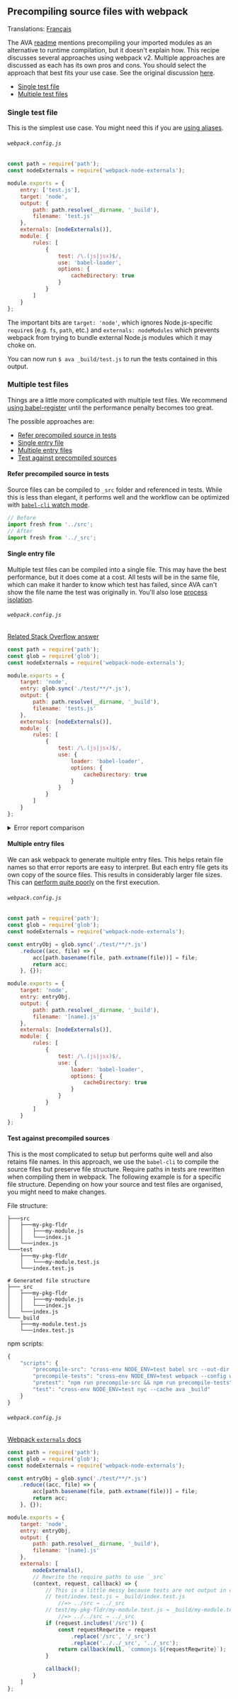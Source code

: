 ## Precompiling source files with webpack

Translations: [Français](https://github.com/avajs/ava-docs/blob/master/fr_FR/docs/recipes/precompiling-with-webpack.md)

The AVA [readme](https://github.com/avajs/ava#transpiling-imported-modules) mentions precompiling your imported modules as an alternative to runtime compilation, but it doesn't explain how. This recipe discusses several approaches using webpack v2. Multiple approaches are discussed as each has its own pros and cons. You should select the approach that best fits your use case. See the original discussion [here](https://github.com/avajs/ava/pull/1385).

- [Single test file](#single-test-file)
- [Multiple test files](#multiple-test-files)

### Single test file

This is the simplest use case. You might need this if you are [using aliases](https://github.com/avajs/ava/issues/1011).

###### `webpack.config.js`

```js
const path = require('path');
const nodeExternals = require('webpack-node-externals');

module.exports = {
	entry: ['test.js'],
	target: 'node',
	output: {
		path: path.resolve(__dirname, '_build'),
		filename: 'test.js'
	},
	externals: [nodeExternals()],
	module: {
		rules: [
			{
				test: /\.(js|jsx)$/,
				use: 'babel-loader',
				options: {
					cacheDirectory: true
				}
			}
		]
	}
};
```

The important bits are `target: 'node'`, which ignores Node.js-specific `require`s (e.g. `fs`, `path`, etc.) and `externals: nodeModules` which prevents webpack from trying to bundle external Node.js modules which it may choke on.

You can now run `$ ava _build/test.js` to run the tests contained in this output.

### Multiple test files

Things are a little more complicated with multiple test files. We recommend [using babel-register](babelrc.md) until the performance penalty becomes too great.

The possible approaches are:

- [Refer precompiled source in tests](#refer-precompiled-source-in-tests)
- [Single entry file](#single-entry-file)
- [Multiple entry files](#multiple-entry-files)
- [Test against precompiled sources](#test-against-precompiled-sources)

#### Refer precompiled source in tests

Source files can be compiled to `_src` folder and referenced in tests. While this is less than elegant, it performs well and the workflow can be optimized with [`babel-cli` watch mode](https://babeljs.io/docs/usage/cli/#babel).

```js
// Before
import fresh from '../src';
// After
import fresh from '../_src';
```

#### Single entry file

Multiple test files can be compiled into a single file. This may have the best performance, but it does come at a cost. All tests will be in the same file, which can make it harder to know which test has failed, since AVA can't show the file name the test was originally in. You'll also lose [process isolation](https://github.com/avajs/ava#process-isolation).

###### `webpack.config.js`

[Related Stack Overflow answer](http://stackoverflow.com/questions/32874025/how-to-add-wildcard-mapping-in-entry-of-webpack/34545812#34545812)

```js
const path = require('path');
const glob = require('glob');
const nodeExternals = require('webpack-node-externals');

module.exports = {
	target: 'node',
	entry: glob.sync('./test/**/*.js'),
	output: {
		path: path.resolve(__dirname, '_build'),
		filename: 'tests.js'
	},
	externals: [nodeExternals()],
	module: {
		rules: [
			{
				test: /\.(js|jsx)$/,
				use: {
					loader: 'babel-loader',
					options: {
						cacheDirectory: true
					}
				}
			}
		]
	}
};
```

<details>
<summary>Error report comparison</summary>

```
# Before
  aggregations-test » cardinality-agg » sets precision_threshold option
  E:\Projects\repos\elastic-builder\test\_macros.js:167

   166:         const expected = getExpected(keyName, recursiveToJSON(propValue));
   167:         t.deepEqual(value, expected);
   168:     }

  Difference:

      Object {
        my_agg: Object {
          cardinality: Object {
    -       precision_threshol: 5000,
    +       precision_threshold: 5000,
          },
        },
      }

# After
  sets precision_threshold option
  E:\Projects\repos\elastic-builder\_build\tests.js:106

   105:                     column: 21
   106:                 }
   107:             },

  Difference:

      Object {
        my_agg: Object {
          cardinality: Object {
    -       precision_threshol: 5000,
    +       precision_threshold: 5000,
          },
        },
      }

```
</details>

#### Multiple entry files

We can ask webpack to generate multiple entry files. This helps retain file names so that error reports are easy to interpret. But each entry file gets its own copy of the source files. This results in considerably larger file sizes. This can [perform quite poorly](https://github.com/avajs/ava/pull/1385#issuecomment-304684047) on the first execution.

###### `webpack.config.js`

```js
const path = require('path');
const glob = require('glob');
const nodeExternals = require('webpack-node-externals');

const entryObj = glob.sync('./test/**/*.js')
	.reduce((acc, file) => {
		acc[path.basename(file, path.extname(file))] = file;
		return acc;
	}, {});

module.exports = {
	target: 'node',
	entry: entryObj,
	output: {
		path: path.resolve(__dirname, '_build'),
		filename: '[name].js'
	},
	externals: [nodeExternals()],
	module: {
		rules: [
			{
				test: /\.(js|jsx)$/,
				use: {
					loader: 'babel-loader',
					options: {
						cacheDirectory: true
					}
				}
			}
		]
	}
};
```

#### Test against precompiled sources

This is the most complicated to setup but performs quite well and also retains file names. In this approach, we use the `babel-cli` to compile the source files but preserve file structure. Require paths in tests are rewritten when compiling them in webpack. The following example is for a specific file structure. Depending on how your source and test files are organised, you might need to make changes.

File structure:

```
├───src
│   ├───my-pkg-fldr
│   │   ├───my-module.js
│   │   └───index.js
│   └───index.js
└───test
    ├───my-pkg-fldr
    │   └───my-module.test.js
    └───index.test.js

# Generated file structure
├───_src
│   ├───my-pkg-fldr
│   │   ├───my-module.js
│   │   └───index.js
│   └───index.js
└───_build
    ├───my-module.test.js
    └───index.test.js
```

npm scripts:

```js
{
	"scripts": {
		"precompile-src": "cross-env NODE_ENV=test babel src --out-dir _src",
		"precompile-tests": "cross-env NODE_ENV=test webpack --config webpack.config.js",
		"pretest": "npm run precompile-src && npm run precompile-tests",
		"test": "cross-env NODE_ENV=test nyc --cache ava _build"
	}
}
```

###### `webpack.config.js`

[Webpack `externals` docs](https://webpack.js.org/configuration/externals/#function)

```js
const path = require('path');
const glob = require('glob');
const nodeExternals = require('webpack-node-externals');

const entryObj = glob.sync('./test/**/*.js')
	.reduce((acc, file) => {
		acc[path.basename(file, path.extname(file))] = file;
		return acc;
	}, {});

module.exports = {
	target: 'node',
	entry: entryObj,
	output: {
		path: path.resolve(__dirname, '_build'),
		filename: '[name].js'
	},
	externals: [
		nodeExternals(),
		// Rewrite the require paths to use `_src`
		(context, request, callback) => {
			// This is a little messy because tests are not output in original file structure
			// test/index.test.js → _build/index.test.js
				//=> ../src → ../_src
			// test/my-pkg-fldr/my-module.test.js → _build/my-module.test.js
				//=> ../../src → ../_src
			if (request.includes('/src')) {
				const requestReqwrite = request
					.replace('/src', '/_src')
					.replace('../../_src', '../_src');
				return callback(null, `commonjs ${requestReqwrite}`);
			}

			callback();
		}
	]
};
```
